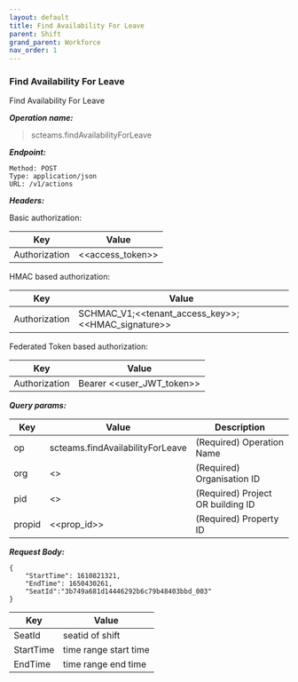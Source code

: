 ```yaml
---
layout: default
title: Find Availability For Leave
parent: Shift
grand_parent: Workforce
nav_order: 1
---
```



### Find Availability For Leave

Find Availability For Leave

***Operation name:***

> scteams.findAvailabilityForLeave

***Endpoint:***

```
Method: POST
Type: application/json
URL: /v1/actions
```

***Headers:***

Basic authorization:

|Key|Value|
|---|---|
|Authorization|<<access_token>>|


HMAC based authorization:

|Key|Value|
|---|---|
|Authorization|SCHMAC_V1;<<tenant_access_key>>;<<HMAC_signature>>|

Federated Token based authorization:

|Key|Value|
|---|---|
|Authorization|Bearer <<user_JWT_token>>|

***Query params:***

| Key | Value | Description |
| --- | ------|-------------|
| op | scteams.findAvailabilityForLeave | (Required) Operation Name |
| org | <<org>> | (Required) Organisation ID |
| pid | <<pid>> | (Required) Project OR building ID |
| propid | <<prop_id>> | (Required) Property ID |


***Request Body:***

```
{
    "StartTime": 1610821321,
    "EndTime": 1650430261,
    "SeatId":"3b749a681d14446292b6c79b48403bbd_003"
}
```

|Key|Value|
|---|---|
|SeatId|seatid of shift|
|StartTime|time range start time|
|EndTime|time range end time|